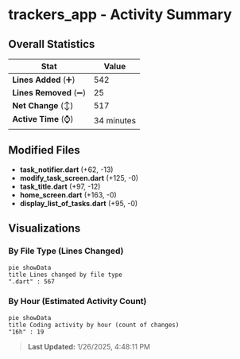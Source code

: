 # trackers_app - Activity Summary 

## Overall Statistics

| Stat                   | Value                                                             |
| ---------------------- | ----------------------------------------------------------------- |
| **Lines Added** (➕)   | 542                                          |
| **Lines Removed** (➖) | 25                                        |
| **Net Change** (↕)    | 517                |
| **Active Time** (⌚)   | 34 minutes |


## Modified Files
- **task_notifier.dart** (+62, -13)
- **modify_task_screen.dart** (+125, -0)
- **task_title.dart** (+97, -12)
- **home_screen.dart** (+163, -0)
- **display_list_of_tasks.dart** (+95, -0)

## Visualizations

### By File Type (Lines Changed)

```mermaid
pie showData
title Lines changed by file type
".dart" : 567
```

### By Hour (Estimated Activity Count)

```mermaid
pie showData
title Coding activity by hour (count of changes)
"16h" : 19
```


> **Last Updated:** 1/26/2025, 4:48:11 PM